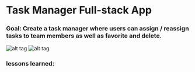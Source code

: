 # Task Manager Full-stack App

### Goal: Create a task manager where users can assign / reassign tasks to team members as well as favorite and delete.

![alt tag](img/1.png)
![alt tag](img/2.png)

### lessons learned:
```

```
